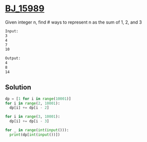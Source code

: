 # [BJ_15989](https://acmicpc.net/problem/15989)

Given integer n, find # ways to represent n as the sum of 1, 2, and 3

```txt
Input:
3
4
7
10

Output:
4
8
14
```

## Solution

```py
dp = [1 for i in range(10001)]
for i in range(2, 10001):
  dp[i] += dp[i - 2]

for i in range(3, 10001):
  dp[i] += dp[i - 3]

for _ in range(int(input())):
  print(dp[int(input())])
```
